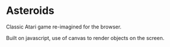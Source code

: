 # Asteroids

Classic Atari game re-imagined for the browser. 

Built on javascript, use of canvas to render objects on the screen.
